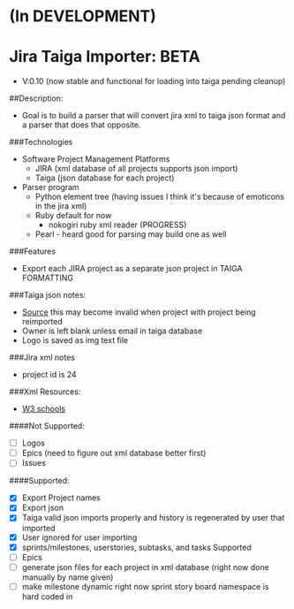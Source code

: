 # (In DEVELOPMENT)
# Jira Taiga Importer: BETA
* V:0.10 (now stable and functional for loading into taiga pending cleanup)

##Description:
* Goal is to build a parser that will convert jira xml to taiga json format and a parser that does that opposite.

###Technologies
* Software Project Management Platforms
    * JIRA (xml database of all projects supports json import)
    * Taiga (json database for each project)
* Parser program 
    * Python element tree (having issues I think it's because of emoticons in the jira xml)
    * Ruby default for now
        * nokogiri ruby xml reader (PROGRESS)
    * Pearl - heard good for parsing may build one as well


###Features
* Export each JIRA project as a separate json project in TAIGA FORMATTING

###Taiga json notes:
* [Source](https://tree.taiga.io/project/last_link-taiga-jira-importer/) this may become invalid when project with project being reimported
* Owner is left blank unless email in taiga database
* Logo is saved as img text file

###Jira xml notes
* project id is 24

###Xml Resources:
* [W3 schools](http://www.w3schools.com/xml/xpath_syntax.asp)

####Not Supported:
* [ ] Logos
* [ ] Epics (need to figure out xml database better first)
* [ ] Issues

####Supported:
* [x] Export Project names
* [x] Export json
* [x] Taiga valid json imports properly and history is regenerated by user that imported
* [x] User ignored for user importing
* [x] sprints/milestones, userstories, subtasks, and tasks Supported
* [ ] Epics 
* [ ] generate json files for each project in xml database (right now done manually by name given)
* [ ] make milestone dynamic right now sprint story board namespace is hard coded in